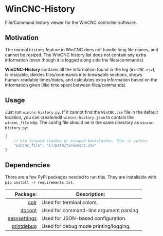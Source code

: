 # WinCNC-History

File/Command history viewer for the WinCNC controller software.

## Motivation

The normal `History` feature in WinCNC does not handle long file names,
and cannot be resized. The WinCNC history list does not contain
any extra information (even though it is logged along side the files/commands).

**WinCNC-History** contains all the information found in the log (`WinCNC.csv`),
is resizable, divides files/commands into browsable sections, shows human-readable
times/dates, and calculates extra information based on the information given
(like time spent between files/commands).

## Usage

Just run `wincnc-history.py`. If it cannot find the `WinCNC.csv` file in the
default location, you can create/edit `wincnc-history.json` to contain the
`wincnc_file` key. The config file should be in the same directory as
`wincnc-history.py`:

```javascript
{
    // Use forward slashes or escaped backslashes. This is python.
    "wincnc_file": "C:/path/to/wincnc.csv"
}
````

## Dependencies

There are a few PyPi packages needed to run this. They are installable
with `pip install -r requirements.txt`.

Package: | Description:
------: | -----
[colr](https://pypi.org/project/colr) | Used for terminal colors.
[docopt](https://pypi.org/project/docopt) | Used for command-line argument parsing.
[easysettings](https://pypi.org/project/easysettings) | Used for JSON-based configuration.
[printdebug](https://pypi.org/project/printdebug) | Used for debug mode printing/logging.
